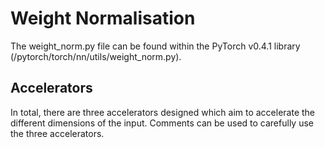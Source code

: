 # Weight Normalisation
The weight_norm.py file can be found within the PyTorch v0.4.1 library (/pytorch/torch/nn/utils/weight_norm.py).

## Accelerators
In total, there are three accelerators designed which aim to accelerate the different dimensions of the input. Comments can be used to carefully use the three accelerators.